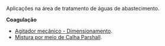 Aplicações na área de tratamento de águas de abastecimento.

**Coagulação**

* [Agitador mecânico - Dimensionamento](https://github.com/lnrddev/programacaonaengenharia/blob/main/python_scripts/mistura_rapida_mecanizada_trat_agua.ipynb).
* [Mistura por meio de Calha Parshall](https://github.com/lnrddev/programacaonaengenharia/blob/main/python_scripts/mistura_rapida_calha_parshall_trat_agua.ipynb).
